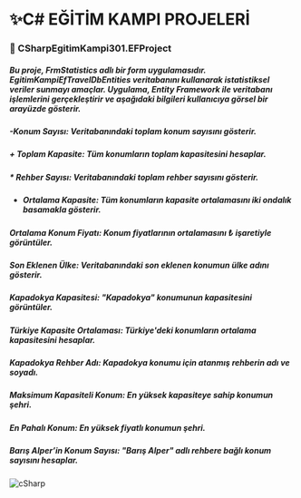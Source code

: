 # ✨C# EĞİTİM KAMPI PROJELERİ

### 📍 CSharpEgitimKampi301.EFProject
##### Bu proje, FrmStatistics adlı bir form uygulamasıdır. EgitimKampiEfTravelDbEntities veritabanını kullanarak istatistiksel veriler sunmayı amaçlar. Uygulama, Entity Framework ile veritabanı işlemlerini gerçekleştirir ve aşağıdaki bilgileri kullanıcıya görsel bir arayüzde gösterir.

##### -Konum Sayısı: Veritabanındaki toplam konum sayısını gösterir.
##### + Toplam Kapasite: Tüm konumların toplam kapasitesini hesaplar.
##### * Rehber Sayısı: Veritabanındaki toplam rehber sayısını gösterir.
- ##### Ortalama Kapasite: Tüm konumların kapasite ortalamasını iki ondalık basamakla gösterir.
##### Ortalama Konum Fiyatı: Konum fiyatlarının ortalamasını ₺ işaretiyle görüntüler.
##### Son Eklenen Ülke: Veritabanındaki son eklenen konumun ülke adını gösterir.
##### Kapadokya Kapasitesi: "Kapadokya" konumunun kapasitesini görüntüler.
##### Türkiye Kapasite Ortalaması: Türkiye'deki konumların ortalama kapasitesini hesaplar.
##### Kapadokya Rehber Adı: Kapadokya konumu için atanmış rehberin adı ve soyadı.
##### Maksimum Kapasiteli Konum: En yüksek kapasiteye sahip konumun şehri.
##### En Pahalı Konum: En yüksek fiyatlı konumun şehri.
##### Barış Alper’in Konum Sayısı: "Barış Alper" adlı rehbere bağlı konum sayısını hesaplar.

![cSharp](https://github.com/user-attachments/assets/95b73c8f-16fc-4df5-9db0-74f72895e5d9)
